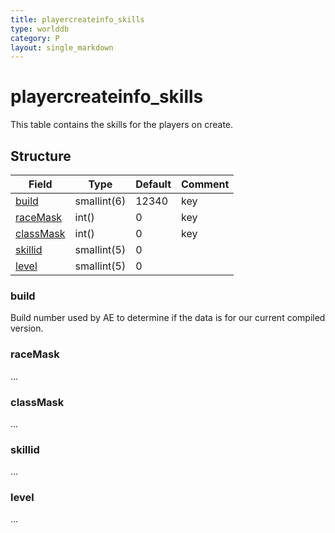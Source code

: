 ```yaml
---
title: playercreateinfo_skills
type: worlddb
category: P
layout: single_markdown
---
```


# playercreateinfo_skills
This table contains the skills for the players on create.

## Structure

Field                 | Type        | Default | Comment
--------------------- | ----------- | ------- | -------
[build](#build)       | smallint(6) | 12340   | key
[raceMask](#raceMask)     | int()   | 0   | key
[classMask](#classMask)     | int()   | 0   | key
[skillid](#skillid)   | smallint(5) | 0       |        
[level](#level)       | smallint(5) | 0       |        


### build

Build number used by AE to determine if the data is for our current compiled version.

### raceMask

...

### classMask

...

### skillid

...

### level

...